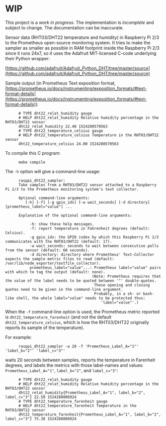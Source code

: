 # WIP

This project is a *work in progress*. The implementation is *incomplete* and
subject to change. The documentation can be inaccurate.


Sensor data (RHT03/DHT22 temperature and humidity) in Raspberry Pi 2/3 to
the Prometheus open-source monitoring system. It tries to make the sampler
as smaller as possible in RAM footprint inside the Raspberry Pi 2/3 since
it runs 24x7, so it uses the Adafruit MIT-licensed C-code underlying their
Python wrapper:

[https://github.com/adafruit/Adafruit_Python_DHT/tree/master/source](https://github.com/adafruit/Adafruit_Python_DHT/tree/master/source)

Sample output (in Prometheus Text exposition format, [https://prometheus.io/docs/instrumenting/exposition_formats/#text-format-details](https://prometheus.io/docs/instrumenting/exposition_formats/#text-format-details)):
          
          # TYPE dht22_relat_humidity gauge
          # HELP dht22_relat_humidity Relative humidity percentage in the RHT03/DHT22 sensor
          dht22_relat_humidity 22.40 1524280570563
          # TYPE dht22_temperature_celsius gauge
          # HELP dht22_temperature_celsius Temperature in the RHT03/DHT22 sensor
          dht22_temperature_celsius 24.00 1524280570563
          
To compile this C program:
          
          make compile

The `-h` option will give a command-line usage:

          rasppi_dht22_sampler:
          Take samples from a RHT03/DHT22 sensor attached to a Raspberry Pi 2/3 to the Prometheus monitoring system's text collector.

          Optional command-line arguments:
             [-h] [-f] [-g gpio_idx] [-w wait_seconds] [-d directory] [prometheus_label="value"] ...

          Explanation of the optional command-line arguments:

               -h: show these help messages.
               -f: report temperature in Fahrenheit degrees (default: Celsius).
               -g gpio_idx: the GPIO index by which this Raspberry Pi 2/3 communicates with the RHT03/DHT22 (default: 17).
               -w wait_seconds: seconds to wait between consecutive polls from the sensor (default: 60 seconds).
               -d directory: directory where Prometheus' Text-Collector expects the sample metric files to read (default: /var/lib/node_exporter/textfile_collector).
               prometheus_label="value"...: Prometheus label="value" pairs with which to tag the output (default: none).
                                           (Note: Prometheus requires that the value of the label needs to be quoted between '"' double-quotes.
                                            These opening and closing quotes need to be given in the command-line argument.
                                            Probably, in a sh- or bash- like shell, the whole label="value" needs to be protected thus:
                                               'label="value"'.)

When the `-f` command-line option is used, the Prometheus metric reported is `dht22_temperature_farenheit` (and not the default `dht22_temperature_celsius`, which is how the RHT03/DHT22 originally reports its sample of the temperature).

For example:

          rasppi_dht22_sampler -w 20 -f 'Prometheus_Label_A="1"' 'label_b="2"' 'label_c="3"'

waits 20 seconds between samples, reports the temperature in Farenheit degrees, and labels the metrics with those label-names and values: `Prometheus_Label_A="1"`, `label_b="2"`, and `label_c="3"`:

          # TYPE dht22_relat_humidity gauge
          # HELP dht22_relat_humidity Relative humidity percentage in the RHT03/DHT22 sensor
          dht22_relat_humidity{Prometheus_Label_A="1", label_b="2", label_c="3"} 22.50 1524280806924
          # TYPE dht22_temperature_farenheit gauge
          # HELP dht22_temperature_farenheit Temperature in the RHT03/DHT22 sensor
          dht22_temperature_farenheit{Prometheus_Label_A="1", label_b="2", label_c="3"} 75.38 1524280806924

